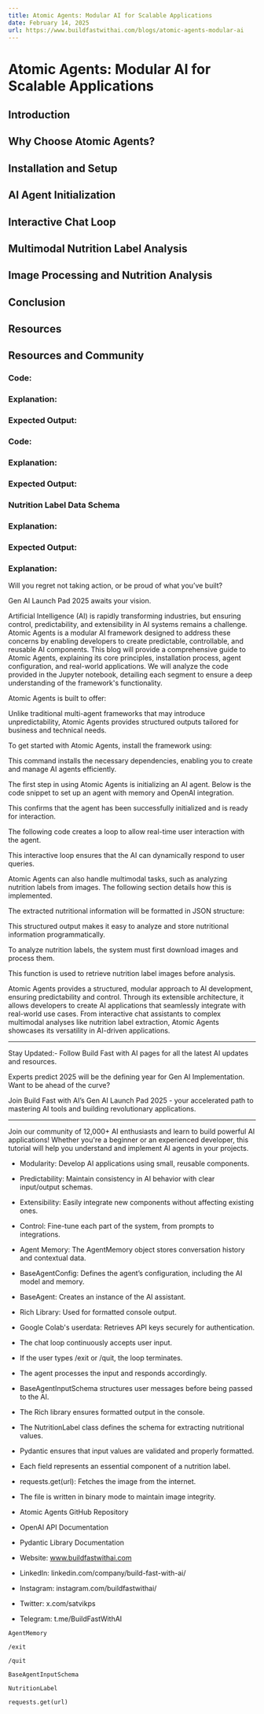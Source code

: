 ```yaml
---
title: Atomic Agents: Modular AI for Scalable Applications
date: February 14, 2025
url: https://www.buildfastwithai.com/blogs/atomic-agents-modular-ai
---
```


# Atomic Agents: Modular AI for Scalable Applications

## Introduction

## Why Choose Atomic Agents?

## Installation and Setup

## AI Agent Initialization

## Interactive Chat Loop

## Multimodal Nutrition Label Analysis

## Image Processing and Nutrition Analysis

## Conclusion

## Resources

## Resources and Community

### Code:

### Explanation:

### Expected Output:

### Code:

### Explanation:

### Expected Output:

### Nutrition Label Data Schema

### Explanation:

### Expected Output:

### Explanation:

Will you regret not taking action, or be proud of what you’ve built?

Gen AI Launch Pad 2025 awaits your vision.

Artificial Intelligence (AI) is rapidly transforming industries, but ensuring control, predictability, and extensibility in AI systems remains a challenge. Atomic Agents is a modular AI framework designed to address these concerns by enabling developers to create predictable, controllable, and reusable AI components. This blog will provide a comprehensive guide to Atomic Agents, explaining its core principles, installation process, agent configuration, and real-world applications. We will analyze the code provided in the Jupyter notebook, detailing each segment to ensure a deep understanding of the framework's functionality.

Atomic Agents is built to offer:

Unlike traditional multi-agent frameworks that may introduce unpredictability, Atomic Agents provides structured outputs tailored for business and technical needs.

To get started with Atomic Agents, install the framework using:

This command installs the necessary dependencies, enabling you to create and manage AI agents efficiently.

The first step in using Atomic Agents is initializing an AI agent. Below is the code snippet to set up an agent with memory and OpenAI integration.

This confirms that the agent has been successfully initialized and is ready for interaction.

The following code creates a loop to allow real-time user interaction with the agent.

This interactive loop ensures that the AI can dynamically respond to user queries.

Atomic Agents can also handle multimodal tasks, such as analyzing nutrition labels from images. The following section details how this is implemented.

The extracted nutritional information will be formatted in JSON structure:

This structured output makes it easy to analyze and store nutritional information programmatically.

To analyze nutrition labels, the system must first download images and process them.

This function is used to retrieve nutrition label images before analysis.

Atomic Agents provides a structured, modular approach to AI development, ensuring predictability and control. Through its extensible architecture, it allows developers to create AI applications that seamlessly integrate with real-world use cases. From interactive chat assistants to complex multimodal analyses like nutrition label extraction, Atomic Agents showcases its versatility in AI-driven applications.

---------------------------

Stay Updated:- Follow Build Fast with AI pages for all the latest AI updates and resources.

Experts predict 2025 will be the defining year for Gen AI Implementation. Want to be ahead of the curve?

Join Build Fast with AI’s Gen AI Launch Pad 2025 - your accelerated path to mastering AI tools and building revolutionary applications.

---------------------------

Join our community of 12,000+ AI enthusiasts and learn to build powerful AI applications! Whether you're a beginner or an experienced developer, this tutorial will help you understand and implement AI agents in your projects.

* Modularity: Develop AI applications using small, reusable components.
* Predictability: Maintain consistency in AI behavior with clear input/output schemas.
* Extensibility: Easily integrate new components without affecting existing ones.
* Control: Fine-tune each part of the system, from prompts to integrations.

* Agent Memory: The AgentMemory object stores conversation history and contextual data.
* BaseAgentConfig: Defines the agent’s configuration, including the AI model and memory.
* BaseAgent: Creates an instance of the AI assistant.
* Rich Library: Used for formatted console output.
* Google Colab's userdata: Retrieves API keys securely for authentication.

* The chat loop continuously accepts user input.
* If the user types /exit or /quit, the loop terminates.
* The agent processes the input and responds accordingly.
* BaseAgentInputSchema structures user messages before being passed to the AI.
* The Rich library ensures formatted output in the console.

* The NutritionLabel class defines the schema for extracting nutritional values.
* Pydantic ensures that input values are validated and properly formatted.
* Each field represents an essential component of a nutrition label.

* requests.get(url): Fetches the image from the internet.
* The file is written in binary mode to maintain image integrity.

* Atomic Agents GitHub Repository
* OpenAI API Documentation
* Pydantic Library Documentation

* Website: www.buildfastwithai.com
* LinkedIn: linkedin.com/company/build-fast-with-ai/
* Instagram: instagram.com/buildfastwithai/
* Twitter: x.com/satvikps
* Telegram: t.me/BuildFastWithAI

```
AgentMemory
```

```
/exit
```

```
/quit
```

```
BaseAgentInputSchema
```

```
NutritionLabel
```

```
requests.get(url)
```

